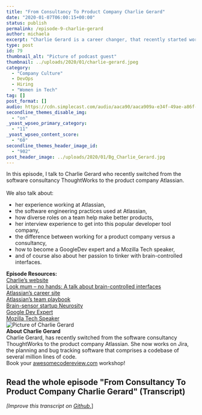 ```yaml
---
title: "From Consultancy To Product Company Charlie Gerard"
date: "2020-01-07T06:00:15+00:00"
status: publish
permalink: /episode-9-charlie-gerard
author: michaela
excerpt: "Charlie Gerard is a career changer, that recently started working at Atlassian after working at ThoughWorks as a software consultant. In this episode, she talks with me about her hiring experience, the software engineering practices at this large tech company, and brain-controlled interfaces."
type: post
id: 79
thumbnail_alt: "Picture of podcast guest"
thumbnail: ../uploads/2020/01/charlie-gerard.jpeg
category:
  - "Company Culture"
  - DevOps
  - Hiring
  - "Women in Tech"
tag: []
post_format: []
audio: https://cdn.simplecast.com/audio/aaca90/aaca909a-e34f-49ae-a86f-f59e4fa807f0/3bf26b9b-29d2-4dc5-b651-bcb2a6edc8f8/charlie-gerard-9-ready_tc.mp3
secondline_themes_disable_img:
  - "on"
_yoast_wpseo_primary_category:
  - "11"
_yoast_wpseo_content_score:
  - "60"
secondline_themes_header_image_id:
  - "902"
post_header_image: ../uploads/2020/01/Bg_Charlie_Gerard.jpg
---
```


<div class="episode-about">
In this episode, I talk to Charlie Gerard who recently switched from the software consultancy ThoughtWorks to the product company Atlassian.
<br/> <br/>We also talk about:
<ul>
<li> her experience working at Atlassian,</li>
<li> the software engineering practices used at Atlassian,</li>
<li> how diverse roles on a team help make better products,</li>
<li> her interview experience to get into this popular developer tool company,</li>
<li> the difference between working for a product company versus a consultancy,</li>
<li> how to become a GoogleDev expert and a Mozilla Tech speaker,</li>
<li> and of course also about her passion to tinker with brain-controlled interfaces.</li>
</ul>
</div>
<div class=" episode-links">
<b>Episode Resources:</b><br/>
<a href="https://charliegerard.github.io/">Charlie’s website</a><br/>
<a href="https://www.youtube.com/watch?v=7KhFO-qCVyg">Look mum – no hands: A talk about brain-controlled interfaces</a><br/>
<a href="https://www.atlassian.com/company/careers/all-jobs">Atlassian’s career site</a><br/>
<a href="https://www.atlassian.com/team-playbook">Atlassian’s team playbook</a><br/>
<a href="https://neurosity.co/">Brain-sensor startup Neurosity</a><br/>
<a href="https://developers.google.com/community/experts">Google Dev Expert</a><br/>
<a href="https://events.mozilla.org/techspeakers">Mozilla Tech Speaker</a><br/>
</div>

<div class="row pt-2 align-items-center">
<div class="col-4 guest-picture">
<img src="../uploads/2020/01/charlie-gerard.jpeg" alt="Picture of Charlie Gerard"/>
</div>
<div class="col-8 guest-about">
<b>About Charlie Gerard</b><br/>
Charlie Gerard, has recently switched from the software consultancy ThoughtWorks to the product company Atlassian. She now works on Jira, the planning and bug tracking software that comprises a codebase of several million lines of code.
</div>
</div>

<div class="sponsorship">
Book your <a href="https://www.michaelagreiler.com/workshops">awesomecodereview.com</a> workshop!
</div>

## Read the whole episode "From Consultancy To Product Company Charlie Gerard" (Transcript)

_\[Improve this transcript on [Github](https://github.com/mgreiler/se-unlocked/tree/master/Transcripts)_[.](https://github.com/mgreiler/se-unlocked/tree/master/Transcripts)\]
